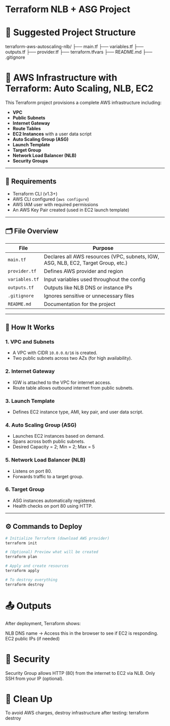 # Terraform NLB + ASG Project

# 📁 Suggested Project Structure
terraform-aws-autoscaling-nlb/
├── main.tf
├── variables.tf
├── outputs.tf
├── provider.tf
├── terraform.tfvars
├── README.md
├── .gitignore

# 🚀 AWS Infrastructure with Terraform: Auto Scaling, NLB, EC2

This Terraform project provisions a complete AWS infrastructure including:

- **VPC**
- **Public Subnets**
- **Internet Gateway**
- **Route Tables**
- **EC2 Instances** with a user data script
- **Auto Scaling Group (ASG)**
- **Launch Template**
- **Target Group**
- **Network Load Balancer (NLB)**
- **Security Groups**

---

## 📌 Requirements

- Terraform CLI (v1.3+)
- AWS CLI configured (`aws configure`)
- AWS IAM user with required permissions
- An AWS Key Pair created (used in EC2 launch template)

---

## 🗂️ File Overview

| File           | Purpose |
|----------------|---------|
| `main.tf`      | Declares all AWS resources (VPC, subnets, IGW, ASG, NLB, EC2, Target Group, etc.) |
| `provider.tf`  | Defines AWS provider and region |
| `variables.tf` | Input variables used throughout the config |
| `outputs.tf`   | Outputs like NLB DNS or instance IPs |
| `.gitignore`   | Ignores sensitive or unnecessary files |
| `README.md`    | Documentation for the project |

---

## 🔧 How It Works

### 1. **VPC and Subnets**
- A VPC with CIDR `10.0.0.0/16` is created.
- Two public subnets across two AZs (for high availability).

### 2. **Internet Gateway**
- IGW is attached to the VPC for internet access.
- Route table allows outbound internet from public subnets.

### 3. **Launch Template**
- Defines EC2 instance type, AMI, key pair, and user data script.

### 4. **Auto Scaling Group (ASG)**
- Launches EC2 instances based on demand.
- Spans across both public subnets.
- Desired Capacity = 2; Min = 2; Max = 5

### 5. **Network Load Balancer (NLB)**
- Listens on port 80.
- Forwards traffic to a target group.

### 6. **Target Group**
- ASG instances automatically registered.
- Health checks on port 80 using HTTP.

---

## ⚙️ Commands to Deploy

```bash
# Initialize Terraform (download AWS provider)
terraform init

# (Optional) Preview what will be created
terraform plan

# Apply and create resources
terraform apply

# To destroy everything
terraform destroy

```

# 📤 Outputs
After deployment, Terraform shows:

NLB DNS name → Access this in the browser to see if EC2 is responding.
EC2 public IPs (if needed)

# 🔐 Security
Security Group allows HTTP (80) from the internet to EC2 via NLB.
Only SSH from your IP (optional).

# 🚨 Clean Up
To avoid AWS charges, destroy infrastructure after testing:
terraform destroy

